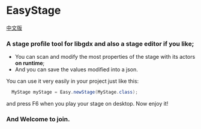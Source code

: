 # EasyStage
[中文版](https://github.com/AyoCrazy/EasyStage/blob/master/README_CH.md)
### A stage profile tool for libgdx and also a stage editor if you like;
* You can scan and modify the most properties of the stage with its actors **on runtime**; 
* And you can save the values modified into a json.

You can use it very easily in your project just like this:
``` java
  MyStage myStage = Easy.newStage(MyStage.class);
```
and press F6 when you play your stage on desktop.
Now enjoy it!


### And Welcome to join.
